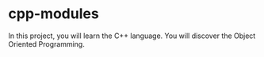 # cpp-modules
In this project, you will learn the C++ language. You will discover the Object Oriented Programming.
